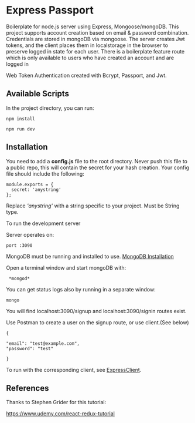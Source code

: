 # Express Passport

Boilerplate for node.js server using Express, Mongoose/mongoDB. This project supports account creation based on email & password combination. Credentials are stored in mongoDB via mongoose. The server creates Jwt tokens, and the client places them in localstorage in the browser to preserve logged in state for each user. There is a boilerplate feature route which is only available to users who have created an account and are logged in

Web Token Authentication created with Bcrypt, Passport, and Jwt.

## Available Scripts

In the project directory, you can run:

```
npm install
```

```
npm run dev
```

## Installation

You need to add a **config.js** file to the root directory. Never push this file to a public repo, this will contain the secret for your hash creation. Your config file should include the following:

```
module.exports = {
  secret: 'anystring'
};
```

Replace _'anystring'_ with a string specific to your project. Must be String type.

To run the development server

Server operates on:

```
port :3090
```

MongoDB must be running and installed to use. [MongoDB Installation](https://docs.mongodb.com/manual/installation/)

Open a terminal window and start mongoDB with:

```
 *mongod*
```

You can get status logs also by running in a separate window:

```
mongo
```

You will find localhost:3090/signup and localhost:3090/signin routes exist.

Use Postman to create a user on the signup route, or use client.(See below)

```
{

"email": "test@example.com",
"password": "test"

}
```

To run with the corresponding client, see [ExpressClient](https://github.com/NCMoseley/ExpressClient).

## References

Thanks to Stephen Grider for this tutorial:

https://www.udemy.com/react-redux-tutorial
